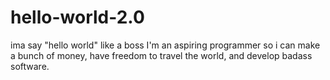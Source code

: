 # hello-world-2.0
ima say "hello world" like a boss
I'm an aspiring programmer so i can make a bunch of money, have freedom to travel the world, and develop badass software.
